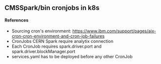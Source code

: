 ## CMSSpark/bin cronjobs in k8s 

#### References
* Sourcing cron's environment: https://www.ibm.com/support/pages/aix-cron-cron-environment-and-cron-job-failures
* CronJobs CERN Spark require analytix connection
* Each CronJob requires spark.driver.port and spark.driver.blockManager.port
* services.yaml has to be deployed before any other CronJob
